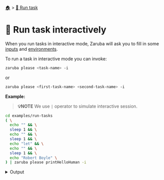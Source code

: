 <!--startTocHeader-->
[🏠](../README.md) > [🏃 Run task](README.md)
# 🏓 Run task interactively
<!--endTocHeader-->

When you run tasks in interactive mode, Zaruba will ask you to fill in some [inputs](../core-concepts/task/task-inputs.md) and [environments](../core-concepts/task/task-envs/README.md).

To run a task in interactive mode you can invoke:

```bash
zaruba please <task-name> -i
```

or

```bash
zaruba please <first-task-name> <second-task-name> -i
```

__Example:__

> __💡NOTE__ We use `|` operator to simulate interactive session.

<!--startCode-->
```bash
cd examples/run-tasks
( \
  echo "" && \
  sleep 1 && \
  echo "" && \
  sleep 1 && \
  echo "let" && \
  echo "" && \
  sleep 1 && \
  echo "Robert Boyle" \
) | zaruba please printHelloHuman -i
```
 
<details>
<summary>Output</summary>
 
```````
💀 Load additional value file
Search: █
? Do you want to load additional value file?: 
  ▸ 🏁 No
✔ 🏁 No
💀 Load additional env
Search: █
? Do you want to load additional env?: 
  ▸ 🏁 No
    📝 Yes, from file
✔ 🏁 No
💀 1 of 1) humanName
Search: █
? Your name: 
  ▸ human
✔ Let me type it!
Your name: Robert Boyle
💀 🔎 Job Starting...
         Elapsed Time: 1.763µs
         Current Time: 20:44:29
💀 🏁 Run 🍏 'printHelloHuman' command on /home/gofrendi/zaruba/docs/examples/run-tasks
💀    🚀 printHelloHuman      🍏 hello Robert Boyle
💀 🎉 Successfully running 🍏 'printHelloHuman' command
💀 🔎 Job Running...
         Elapsed Time: 202.784428ms
         Current Time: 20:44:29
💀 🎉 🎉🎉🎉🎉🎉🎉🎉🎉🎉🎉🎉
💀 🎉 Job Complete!!! 🎉🎉🎉
💀 🔥 Terminating
💀 🔎 Job Ended...
         Elapsed Time: 504.765289ms
         Current Time: 20:44:30
zaruba please printHelloHuman  -v 'humanName=Robert Boyle'
```````
</details>
<!--endCode-->


<!--startTocSubTopic-->
<!--endTocSubTopic-->